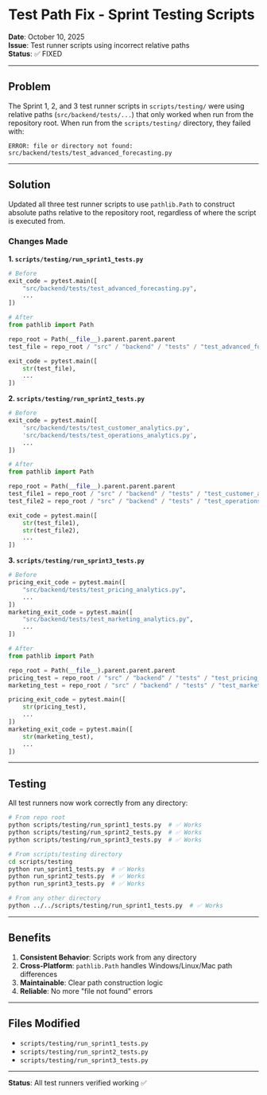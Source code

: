 # Test Path Fix - Sprint Testing Scripts

**Date**: October 10, 2025  
**Issue**: Test runner scripts using incorrect relative paths  
**Status**: ✅ FIXED

---

## Problem

The Sprint 1, 2, and 3 test runner scripts in `scripts/testing/` were using relative paths (`src/backend/tests/...`) that only worked when run from the repository root. When run from the `scripts/testing/` directory, they failed with:

```
ERROR: file or directory not found: src/backend/tests/test_advanced_forecasting.py
```

---

## Solution

Updated all three test runner scripts to use `pathlib.Path` to construct absolute paths relative to the repository root, regardless of where the script is executed from.

### Changes Made

**1. `scripts/testing/run_sprint1_tests.py`**
```python
# Before
exit_code = pytest.main([
    "src/backend/tests/test_advanced_forecasting.py",
    ...
])

# After
from pathlib import Path

repo_root = Path(__file__).parent.parent.parent
test_file = repo_root / "src" / "backend" / "tests" / "test_advanced_forecasting.py"

exit_code = pytest.main([
    str(test_file),
    ...
])
```

**2. `scripts/testing/run_sprint2_tests.py`**
```python
# Before
exit_code = pytest.main([
    'src/backend/tests/test_customer_analytics.py',
    'src/backend/tests/test_operations_analytics.py',
    ...
])

# After
from pathlib import Path

repo_root = Path(__file__).parent.parent.parent
test_file1 = repo_root / "src" / "backend" / "tests" / "test_customer_analytics.py"
test_file2 = repo_root / "src" / "backend" / "tests" / "test_operations_analytics.py"

exit_code = pytest.main([
    str(test_file1),
    str(test_file2),
    ...
])
```

**3. `scripts/testing/run_sprint3_tests.py`**
```python
# Before
pricing_exit_code = pytest.main([
    "src/backend/tests/test_pricing_analytics.py",
    ...
])
marketing_exit_code = pytest.main([
    "src/backend/tests/test_marketing_analytics.py",
    ...
])

# After
from pathlib import Path

repo_root = Path(__file__).parent.parent.parent
pricing_test = repo_root / "src" / "backend" / "tests" / "test_pricing_analytics.py"
marketing_test = repo_root / "src" / "backend" / "tests" / "test_marketing_analytics.py"

pricing_exit_code = pytest.main([
    str(pricing_test),
    ...
])
marketing_exit_code = pytest.main([
    str(marketing_test),
    ...
])
```

---

## Testing

All test runners now work correctly from any directory:

```bash
# From repo root
python scripts/testing/run_sprint1_tests.py  # ✅ Works
python scripts/testing/run_sprint2_tests.py  # ✅ Works
python scripts/testing/run_sprint3_tests.py  # ✅ Works

# From scripts/testing directory
cd scripts/testing
python run_sprint1_tests.py  # ✅ Works
python run_sprint2_tests.py  # ✅ Works
python run_sprint3_tests.py  # ✅ Works

# From any other directory
python ../../scripts/testing/run_sprint1_tests.py  # ✅ Works
```

---

## Benefits

1. **Consistent Behavior**: Scripts work from any directory
2. **Cross-Platform**: `pathlib.Path` handles Windows/Linux/Mac path differences
3. **Maintainable**: Clear path construction logic
4. **Reliable**: No more "file not found" errors

---

## Files Modified

- `scripts/testing/run_sprint1_tests.py`
- `scripts/testing/run_sprint2_tests.py`
- `scripts/testing/run_sprint3_tests.py`

---

**Status**: All test runners verified working ✅



